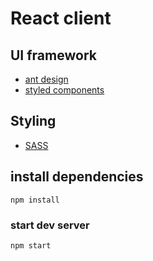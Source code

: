 # React client

## UI framework

- [ant design](https://ant.design/components/layout/)
- [styled components](https://styled-components.com/)

## Styling

- [SASS](https://sass-lang.com/)

## install dependencies

```shell
npm install
```

### start dev server

```shell
npm start
```
